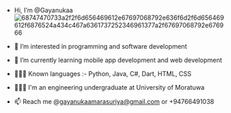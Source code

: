 - Hi, I’m @Gayanukaa![68747470733a2f2f6d656469612e67697068792e636f6d2f6d656469612f6876524a434c467a6361737252346961377a2f67697068792e676966](https://user-images.githubusercontent.com/91547712/206124938-04a507da-0c05-4e3d-97a4-3d06429df1c6.gif)

- 👀 I’m interested in programming and software development
- 🌱 I’m currently learning mobile app development and web development
- 👨🏻‍💻 Known languages :- Python, Java, C#, Dart, HTML, CSS
- 👨🏻‍🎓 I'm an engineering undergraduate at University of Moratuwa
- 📫 Reach me @gayanukaamarasuriya@gmail.com or +94766491038

<!---
Gayanukaa/Gayanukaa is a ✨ special ✨ repository because its `README.md` (this file) appears on your GitHub profile.
You can click the Preview link to take a look at your changes.
--->
